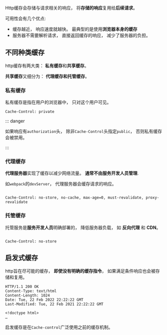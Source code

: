 Http缓存会存储与请求相关的响应， 将**存储的响应**复用给**后续请求**。

可用性会有几个优点: 

- 缓存越近， 响应速度就越快。 最典型的是使用**浏览器本身的缓存**
- 服务器不需要解析请求， 直接返回缓存的响应， 减少了服务器的负担。

## 不同种类缓存

http缓存有两大类： **私有缓存**和**共享缓存**。

**共享缓存**又细分为： **代理缓存和托管缓存**。

### 私有缓存

私有缓存是指在用户的浏览器中， 只对这个用户可见。

```http
Cache-Control: private
```

::: danger

如果响应有`authorization`头， 除非`Cache-Control`头指定`public`， 否则私有缓存会被禁用。

:::

### 代理缓存

**代理服务器**实现了缓存以减少网络流量。 **通常不由服务开发人员管理**.

如`webpack`的`devServer`， 代理服务器会缓存请求的响应。

```http

Cache-Control: no-store, no-cache, max-age=0, must-revalidate, proxy-revalidate

```

### 托管缓存

托管服务是**服务开发人员**明确部署的， 降低服务器负载， 如 **反向代理** 和 **CDN**。

```http

Cache-Control: no-store

```


## 启发式缓存

http旨在尽可能的缓存， **即使没有明确的缓存指令**， 如果满足条件响应也会被存储和复用。

```http
HTTP/1.1 200 OK
Content-Type: text/html
Content-Length: 1024
Date: Tue, 22 Feb 2022 22:22:22 GMT
Last-Modified: Tue, 22 Feb 2021 22:22:22 GMT

<!doctype html>
…

```

启发缓存是在`Cache-control`广泛使用之前的缓存机制。

## 